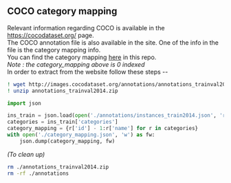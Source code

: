 ## COCO category mapping
Relevant information regarding COCO is available in the https://cocodataset.org/ page. <br>
The COCO annotation file is also available in the site. One of the info in the file is the category mapping info. <br>
You can find the category mapping [here](https://github.com/askmuhsin/eva_experiments/blob/main/S10_object_localization/Part_B/category_mapping.json) in this repo. <br>
_Note : the category_mapping above is 0 indexed_ <br>
In order to extract from the website follow these steps --  <br>

```bash
! wget http://images.cocodataset.org/annotations/annotations_trainval2014.zip
! unzip annotations_trainval2014.zip
```
```python
import json

ins_train = json.load(open('./annotations/instances_train2014.json', 'r'))
categories = ins_train['categories']
category_mapping = {r['id'] - 1:r['name'] for r in categories}
with open('./category_mapping.json', 'w') as fw:
    json.dump(category_mapping, fw)
```
_(To clean up)_
```bash
rm ./annotations_trainval2014.zip
rm -rf ./annotations
```
